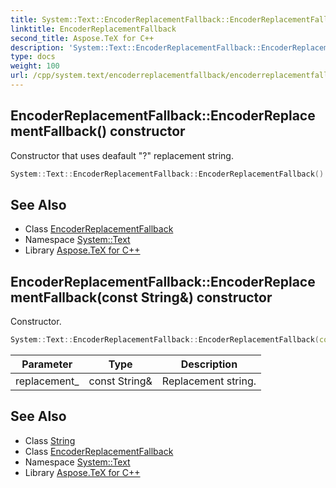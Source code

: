 ```yaml
---
title: System::Text::EncoderReplacementFallback::EncoderReplacementFallback constructor
linktitle: EncoderReplacementFallback
second_title: Aspose.TeX for C++
description: 'System::Text::EncoderReplacementFallback::EncoderReplacementFallback constructor. Constructor that uses deafault "?" replacement string in C++.'
type: docs
weight: 100
url: /cpp/system.text/encoderreplacementfallback/encoderreplacementfallback/
---
```

## EncoderReplacementFallback::EncoderReplacementFallback() constructor


Constructor that uses deafault "?" replacement string.

```cpp
System::Text::EncoderReplacementFallback::EncoderReplacementFallback()
```

## See Also

* Class [EncoderReplacementFallback](../)
* Namespace [System::Text](../../)
* Library [Aspose.TeX for C++](../../../)
## EncoderReplacementFallback::EncoderReplacementFallback(const String\&) constructor


Constructor.

```cpp
System::Text::EncoderReplacementFallback::EncoderReplacementFallback(const String &replacement_)
```


| Parameter | Type | Description |
| --- | --- | --- |
| replacement_ | const String\& | Replacement string. |

## See Also

* Class [String](../../../system/string/)
* Class [EncoderReplacementFallback](../)
* Namespace [System::Text](../../)
* Library [Aspose.TeX for C++](../../../)

